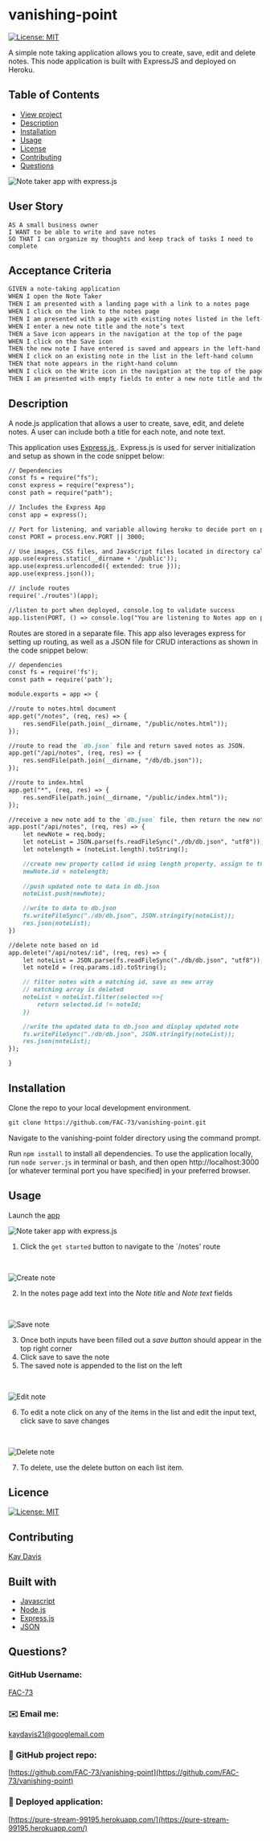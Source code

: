 # vanishing-point
[![License: MIT](https://img.shields.io/badge/License-MIT-yellow.svg)](https://opensource.org/licenses/MIT)
<br />

A simple note taking application allows you to create, save, edit and delete notes. This node application is built with ExpressJS and deployed on Heroku.


## Table of Contents
- [View project](https://pure-stream-99195.herokuapp.com/)
- [Description](#description)
- [Installation](#installation)
- [Usage](#usage)
- [License](#license)
- [Contributing](#contributing)
- [Questions](#questions)

![Note taker app with express.js](https://github.com/FAC-73/vanishing-point/blob/main/Assets/Demo.png?raw=true)
<br />

## User Story

```
AS A small business owner
I WANT to be able to write and save notes
SO THAT I can organize my thoughts and keep track of tasks I need to complete
```

## Acceptance Criteria

```md
GIVEN a note-taking application
WHEN I open the Note Taker
THEN I am presented with a landing page with a link to a notes page
WHEN I click on the link to the notes page
THEN I am presented with a page with existing notes listed in the left-hand column, plus empty fields to enter a new note title and the note’s text in the right-hand column
WHEN I enter a new note title and the note’s text
THEN a Save icon appears in the navigation at the top of the page
WHEN I click on the Save icon
THEN the new note I have entered is saved and appears in the left-hand column with the other existing notes
WHEN I click on an existing note in the list in the left-hand column
THEN that note appears in the right-hand column
WHEN I click on the Write icon in the navigation at the top of the page
THEN I am presented with empty fields to enter a new note title and the note’s text in the right-hand column
```

## Description

A node.js application that allows a user to create, save, edit, and delete notes. A user can include both a title for each note, and note text. 

This application uses [Express.js ](https://github.com/FAC-73/dream-attack/blob/master/export/README.md). Express.js is used for server initialization and setup as shown in the code snippet below:

```md
// Dependencies
const fs = require("fs");
const express = require("express");
const path = require("path");

// Includes the Express App
const app = express();

// Port for listening, and variable allowing heroku to decide port on port, if not, use port 3000
const PORT = process.env.PORT || 3000;

// Use images, CSS files, and JavaScript files located in directory called 'public'
app.use(express.static(__dirname + '/public'));
app.use(express.urlencoded({ extended: true }));
app.use(express.json());

// include routes
require('./routes')(app);

//listen to port when deployed, console.log to validate success
app.listen(PORT, () => console.log("You are listening to Notes app on port " + PORT));
```

Routes are stored in a separate file. This app also leverages express for setting up routing, as well as a JSON file for CRUD interactions as shown in the code snippet below:

```md
// dependencies
const fs = require('fs');
const path = require('path');

module.exports = app => {

//route to notes.html document
app.get("/notes", (req, res) => {
    res.sendFile(path.join(__dirname, "/public/notes.html"));
});

//route to read the `db.json` file and return saved notes as JSON.
app.get("/api/notes", (req, res) => {
    res.sendFile(path.join(__dirname, "/db/db.json"));
});

//route to index.html
app.get("*", (req, res) => {
    res.sendFile(path.join(__dirname, "/public/index.html"));
});

//receive a new note add to the `db.json` file, then return the new note to application
app.post("/api/notes", (req, res) => {
    let newNote = req.body;
    let noteList = JSON.parse(fs.readFileSync("./db/db.json", "utf8"));
    let notelength = (noteList.length).toString();

    //create new property called id using length property, assign to the json object
    newNote.id = notelength;
    
    //push updated note to data in db.json
    noteList.push(newNote);

    //write to data to db.json
    fs.writeFileSync("./db/db.json", JSON.stringify(noteList));
    res.json(noteList);
})

//delete note based on id
app.delete("/api/notes/:id", (req, res) => {
    let noteList = JSON.parse(fs.readFileSync("./db/db.json", "utf8"));
    let noteId = (req.params.id).toString();

    // filter notes with a matching id, save as new array
    // matching array is deleted
    noteList = noteList.filter(selected =>{
        return selected.id != noteId;
    })

    //write the updated data to db.json and display updated note
    fs.writeFileSync("./db/db.json", JSON.stringify(noteList));
    res.json(noteList);
});

}
```

## Installation
Clone the repo to your local development environment.

```md
git clone https://github.com/FAC-73/vanishing-point.git
```
Navigate to the vanishing-point folder directory using the command prompt.

Run `npm install` to install all dependencies. To use the application locally, run `node server.js` in terminal or bash, and then open http://localhost:3000 [or whatever terminal port you have specified] in your preferred browser. 

## Usage
Launch the [app ](https://pure-stream-99195.herokuapp.com/)

![Note taker app with express.js](https://github.com/FAC-73/vanishing-point/blob/main/Assets/Screenshot-of-app.png?raw=true)
<br />
1. Click the `get started` button to navigate to the `/notes' route
<br />

![Create note](https://github.com/FAC-73/vanishing-point/blob/main/Assets/Create-new.png?raw=true)
<br />

2. In the notes page add text into the *Note title* and *Note text* fields
<br />

![Save note](https://github.com/FAC-73/vanishing-point/blob/main/Assets/Save-note.png?raw=true)
<br />

3. Once both inputs have been filled out a *save button* should appear in the top right corner
4. Click save to save the note
5. The saved note is appended to the list on the left
<br />

![Edit note](https://github.com/FAC-73/vanishing-point/blob/main/Assets/Edit-item.png?raw=true)
<br />

6. To edit a note click on any of the items in the list and edit the input text, click save to save changes
<br />

![Delete note](https://github.com/FAC-73/vanishing-point/blob/main/Assets/Delete-item.png?raw=true)
<br />

7. To delete, use the delete button on each list item.


## Licence
[![License: MIT](https://img.shields.io/badge/License-MIT-yellow.svg)](https://opensource.org/licenses/MIT)
<br />

## Contributing
[Kay Davis](https://github.com/FAC-73)
<br />

## Built with
- [Javascript](https://www.w3schools.com/jsref/default.asp)
- [Node.js](https://nodejs.org/en/)
- [Express.js](https://expressjs.com/)
- [JSON](https://www.json.org/json-en.html)

## Questions?

### GitHub Username:
[FAC-73](https://github.com/FAC-73)

###  ✉️ Email me:
[kaydavis21@googlemail.com](mailto:kaydavis21@googlemail.com)

### 📁 GitHub project repo:
[https://github.com/FAC-73/vanishing-point](https://github.com/FAC-73/vanishing-point)

### 🔗 Deployed application:
[https://pure-stream-99195.herokuapp.com/](https://pure-stream-99195.herokuapp.com/)
